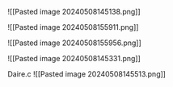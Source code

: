 ![[Pasted image 20240508145138.png]]

![[Pasted image 20240508155911.png]]

![[Pasted image 20240508155956.png]]


![[Pasted image 20240508145331.png]]


Daire.c
![[Pasted image 20240508145513.png]]